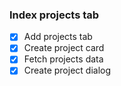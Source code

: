 ### Index projects tab

- [x] Add projects tab
- [x] Create project card
- [x] Fetch projects data
- [x] Create project dialog
